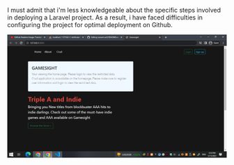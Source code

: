I must admit that i'm less knowledgeable about the specific steps involved in deploying a Laravel project.
As a result, i have faced difficulties in configuring the project for optimal deployment on Github.



![](public/images/landing.png)
